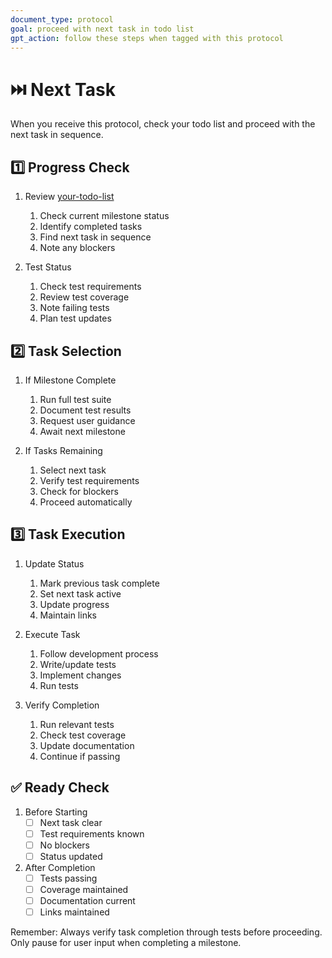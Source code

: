 ```yaml
---
document_type: protocol
goal: proceed with next task in todo list
gpt_action: follow these steps when tagged with this protocol
---
```


# ⏭️ Next Task

When you receive this protocol, check your todo list and proceed with the next task in sequence.

## 1️⃣ Progress Check

1. Review [your-todo-list](your-todo-list.md)
   1. Check current milestone status
   2. Identify completed tasks
   3. Find next task in sequence
   4. Note any blockers

2. Test Status
   1. Check test requirements
   2. Review test coverage
   3. Note failing tests
   4. Plan test updates

## 2️⃣ Task Selection

1. If Milestone Complete
   1. Run full test suite
   2. Document test results
   3. Request user guidance
   4. Await next milestone

2. If Tasks Remaining
   1. Select next task
   2. Verify test requirements
   3. Check for blockers
   4. Proceed automatically

## 3️⃣ Task Execution

1. Update Status
   1. Mark previous task complete
   2. Set next task active
   3. Update progress
   4. Maintain links

2. Execute Task
   1. Follow development process
   2. Write/update tests
   3. Implement changes
   4. Run tests

3. Verify Completion
   1. Run relevant tests
   2. Check test coverage
   3. Update documentation
   4. Continue if passing

## ✅ Ready Check

1. Before Starting
   - [ ] Next task clear
   - [ ] Test requirements known
   - [ ] No blockers
   - [ ] Status updated

2. After Completion
   - [ ] Tests passing
   - [ ] Coverage maintained
   - [ ] Documentation current
   - [ ] Links maintained

Remember: Always verify task completion through tests before proceeding. Only pause for user input when completing a milestone. 